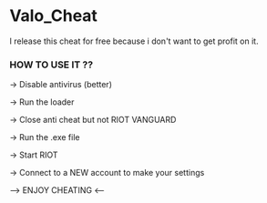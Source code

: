 # Valo_Cheat
I release this cheat for free because i don't want to get profit on it.

### HOW TO USE IT ?? ###

-> Disable antivirus (better)

-> Run the loader

-> Close anti cheat but not RIOT VANGUARD

-> Run the .exe file

-> Start RIOT

-> Connect to a NEW account to make your settings

--> ENJOY CHEATING <--
